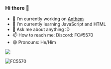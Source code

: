 ### Hi there 👋

- 🔭 I’m currently working on [Anthem](https://discord.com/oauth2/authorize?client_id=734020393354002482&permissions=469888087&scope=bot)
- 🌱 I’m currently learning JavaScript and HTML
- 💬 Ask me about anything :D
- 📫 How to reach me: Discord: FC#5570
- 😄 Pronouns: He/Him
<img src="https://github-readme-stats.vercel.app/api?username=FC5570&show_icons=true&theme=radical&count_private=true&custom_title=My Stats&include_all_commits=true">
<p align="left"> <img src="https://komarev.com/ghpvc/?username=FC5570" alt="FC5570" /> </p
